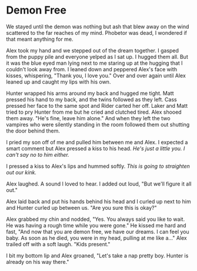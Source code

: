 # Demon Free

We stayed until the demon was nothing but ash that blew away on the wind scattered to the far reaches of my mind. Phobetor was dead, I wondered if that meant anything for me.

Alex took my hand and we stepped out of the dream together. I gasped from the puppy pile and everyone yelped as I sat up. I hugged them all. But it was the blue eyed man lying next to me staring up at the hugging that I couldn't look away from. I leaned down and peppered Alex's face with kisses, whispering, "Thank you, I love you." Over and over again until Alex leaned up and caught my lips with his own.

Hunter wrapped his arms around my back and hugged me tight. Matt pressed his hand to my back, and the twins followed as they left. Cass pressed her face to the same spot and Rider carted her off. Laker and Matt tried to pry Hunter from me but he cried and clutched tired. Alex shooed them away. "He's fine, leave him alone." And when they left the two vampires who were silently standing in the room followed them out shutting the door behind them. 

I pried my son off of me and pulled him between me and Alex. I expected a smart comment but Alex pressed a kiss to his head. _He's just a little you. I can't say no to him either._

I pressed a kiss to Alex's lips and hummed softly. _This is going to straighten out our kink._

Alex laughed. A sound I loved to hear. I added out loud, "But we'll figure it all out."

Alex laid back and put his hands behind his head and I curled up next to him and Hunter curled up between us. "Are you sure this is okay?"

Alex grabbed my chin and nodded, "Yes. You always said you like to wait. He was having a rough time while you were gone." He kissed me hard and fast, "And now that you are demon free, we have our dreams. I can feel you baby. As soon as he died, you were in my head, pulling at me like a..."  Alex trailed off with a soft laugh. "Kids present."

I bit my bottom lip and Alex groaned, "Let's take a nap pretty boy. Hunter is already on his way there."
